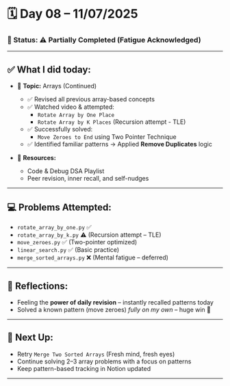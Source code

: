 # 🗓️ Day 08 – 11/07/2025

### 📍 Status: ⚠️ Partially Completed (Fatigue Acknowledged)

---

## ✅ What I did today:

* 📌 **Topic:** Arrays (Continued)
  - ✅ Revised all previous array-based concepts
  - ✅ Watched video & attempted:
    - `Rotate Array by One Place`
    - `Rotate Array by K Places` (Recursion attempt - TLE)
  - ✅ Successfully solved:
    - `Move Zeroes to End` using Two Pointer Technique
  - ✅ Identified familiar patterns → Applied **Remove Duplicates** logic

* 📘 **Resources:**
  - Code & Debug DSA Playlist
  - Peer revision, inner recall, and self-nudges

---

## 💻 Problems Attempted:
- `rotate_array_by_one.py` ✅
- `rotate_array_by_k.py` ⚠️ (Recursion attempt – TLE)
- `move_zeroes.py` ✅ (Two-pointer optimized)
- `linear_search.py` ✅ (Basic practice)
- `merge_sorted_arrays.py` ❌ (Mental fatigue – deferred)

---

## 🧠 Reflections:
* Feeling the **power of daily revision** – instantly recalled patterns today
* Solved a known pattern (move zeroes) *fully on my own* – huge win 🎯

---

## 🔄 Next Up:
* Retry `Merge Two Sorted Arrays` (Fresh mind, fresh eyes)
* Continue solving 2–3 array problems with a focus on patterns
* Keep pattern-based tracking in Notion updated

---
